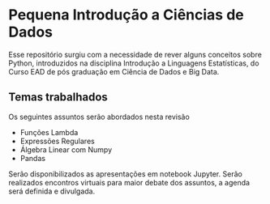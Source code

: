 # Pequena Introdução a Ciências de Dados

Esse repositório surgiu com a necessidade de rever alguns conceitos sobre Python, introduzidos na disciplina Introdução a Linguagens Estatísticas, do Curso EAD de pós graduação em Ciência de Dados e Big Data. 

## Temas trabalhados
Os seguintes assuntos serão abordados nesta revisão

 - Funções Lambda
 - Expressões Regulares
 - Álgebra Linear com Numpy
 - Pandas
 
Serão disponibilizados as apresentações em notebook Jupyter. 
Serão realizados encontros virtuais para maior debate dos assuntos, a agenda será definida e divulgada. 
